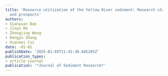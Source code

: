 ```yaml
---
title: 'Resource utilization of the Yellow River sediment: Research status, challenges
  and prospects'
authors:
- Xianyuan Bao
- Jinyu He
- Zhongjing Wang
- Dengyu Zhang
- Xuanwei Cui
date: -01-01
publishDate: '2025-01-05T11:41:30.845295Z'
publication_types:
- article-journal
publication: '*Journal of Sediment Research*'
---
```

